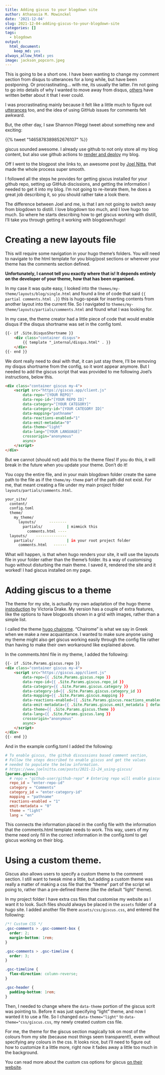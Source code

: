 ```yaml
---
title: Adding giscus to your blogdown site
author: Athanasia M. Mowinckel
date: '2021-12-04'
slug: 2021-12-04-adding-giscus-to-your-blogdown-site
categories: []
tags:
  - blogdown
output:
  html_document:
    keep_md: yes
always_allow_html: yes
image: jackson_popcorn.jpeg
---
```


This is going to be a short one.
I have been wanting to change my comment section from disqus to utterances for a long while, but have been postponing. Or procrastinating… with me, its usually the latter.
I’m not going to go into details of why I wanted to move away from disqus, [others](https://fatfrogmedia.com/delete-disqus-comments-wordpress/) have written better about it that I ever could.

I was procrastinating mainly because it felt like a little much to figure out [utterances](https://utteranc.es/) too, and the idea of using GitHub issues for comments felt awkward.

But, the other day, I saw Shannon Pileggi tweet about something new and exciting:

{{% tweet "1465878389852676107" %}}

giscus sounded awesome. I already use github to not only store all my blog content, but also use github actions to [render and deploy](/blog/2021-03-23-using-github-actions-to-build-your-hugo-website/) my blog.

Off I went to the blogpost she links to, an awesome post by [Joel Nitta](https://www.joelnitta.com/posts/2021-11-24_using-giscus/), that made the whole process super smooth.

I followed all the steps he provides for getting giscus installed for your github repo, setting up GitHub discissions, and getting the information I needed to get it into my blog. I’m not going to re-iterate them, he does a great job describing it, so you should rather take a look there.

The difference between Joel and me, is that I am not going to switch away from blogdown to distill. I love blogdown too much, and I love hugo too much. So where he starts describing how to get giscus working with distill, I’ll take you through getting it working with blogdown/hugo!

# Creating a new layouts file

This will require some navigation in your hugo theme’s folders.
You will need to navigate to the html template for you blog/post sections or wherever your theme has the comments section defined.

**Unfortunately, I cannot tell you exactly where that is! It depends entirely on the developer of your theme, how that has been organised.**

In my case it was quite easy, I looked into the `themes/my-theme/layouts/blog/single.html` and found a line of code that said `{{ partial comments.html .}}` this is hugo-speak for inserting contents from another layout into the current file. So I navigated to `themes/my-theme/layouts/partials/comments.html` and found what I was looking for.

In my case, the theme creator had a little piece of code that would enable disqus if the disqus shortname was set in the config toml.

``` html
{{- if .Site.DisqusShortname }}
    <div class="container disqus">
        {{ template "_internal/disqus.html" . }}
    </div>
{{- end }}
```

We dont really need to deal with that, it can just stay there, I’ll be removing my disqus shortname from the config, so it wont appear anymore.
But I needed to add the giscus script that was provided to me following Joel’s instructions, below this.

``` html
<div class="container giscus my-4">
    <script src="https://giscus.app/client.js"
        data-repo="[YOUR REPO]"
        data-repo-id="[YOUR REPO ID]"
        data-category="[YOUR CATEGORY]"
        data-category-id="[YOUR CATEGORY ID]"
        data-mapping="pathname"
        data-reactions-enabled="1"
        data-emit-metadata="0"
        data-theme="light"
        data-lang="[YOUR LANGUAGE]"
        crossorigin="anonymous"
        async>
    </script>
</div>
```

But we cannot (should not) add this to the theme files!
If you do this, it will break in the future when you update your theme. Don’t do it!

You copy the entire file, and in your main blogdown folder create the same path to the file as if the `theme/my-theme` part of the path did not exist. For me, that meant creating a file under my main project folder `layouts/partials/comments.html`.

``` sh
your_site/
  content/
  config.toml
  theme/
    my_theme/
      layouts/      --------
        partials/           | mimmick this
          comments.html ----
  layouts/    --------------
    partials/               | in your root project folder
      comments.html   ------           
```

What will happen, is that when hugo renders your site, it will use the layouts file in your folder rather than the theme’s folder. Its a way of customising hugo without disturbing the main theme.
I saved it, rendered the site and it worked! I had giscus installed on my page.

# Adding giscus to a theme

The theme for my site, is actually my own adaptation of the hugo theme [instoduction](https://github.com/victoriadrake/hugo-theme-introduction) by Victoria Drake. My version has a couple of extra features, like the options to have blogposts shown in a grid with images, rather than a simple list.

I called the theme [hugo chairome](https://github.com/Athanasiamo/hugo-chairome?organization=Athanasiamo&organization=Athanasiamo). “Chairome” is what we say in Greek when we make a new acquaintance.
I wanted to make sure anyone using my theme might also get giscus working easily through the config file rather than having to make their own workaround like explained above.

In the comments.html file in my theme, I added the following:

``` html
{{- if .Site.Params.giscus.repo }}
<div class="container giscus my-4">
    <script src="https://giscus.app/client.js"
        data-repo={{ .Site.Params.giscus.repo }}
        data-repo-id={{ .Site.Params.giscus.repo_id }}
        data-category={{ .Site.Params.giscus.category }}
        data-category-id={{ .Site.Params.giscus.category_id }}
        data-mapping={{ .Site.Params.giscus.mapping }}
        data-reactions-enabled={{ .Site.Params.giscus.reactions_enabled | default 0}}
        data-emit-metadata={{ .Site.Params.giscus.emit_metadata | default 0 }}
        data-theme={{ .Site.Params.giscus.theme }}
        data-lang={{ .Site.Params.giscus.lang }}
        crossorigin="anonymous"
        async>
    </script>
</div>
{{- end }}
```

And in the example config.toml I added the following:

``` toml
# To enable giscus, the github discussions based comment section,
# Follow the steps described to enable giscus and get the values
# needed to populate the below information.
# https://www.joelnitta.com/posts/2021-11-24_using-giscus/
[params.giscus]
  # repo = "github-user/github-repo" # Entering repo will enable giscus
  repo_id = "enter-repo-id"
  category = "Comments"
  category_id = "enter-category-id"
  mapping = "pathname"
  reactions-enabled = "1"
  emit-metadata = "0"
  theme = "light"
  lang = "en"
```

This connects the information placed in the config file with the information that the comments.html template needs to work.
This way, users of my theme need only fill in the correct information in the config.toml to get giscus working on their blog.

# Using a custom theme.

Giscus also allows users to specify a custom theme to the comment section. I still want to tweak mine a little, but adding a custom theme was really a matter of making a css file that the “theme” part of the script wl poing to, rather than a pre-defined theme (like the default “light” theme).

In my project folder I have extra css files that customise my website as I want it to look. Such files should always be placed in the `assets` folder of a hugo site. I added another file there `assets/css/giscus.css`, and entered the following:

``` css
/*! Custom CSS */
.gsc-comments > .gsc-comment-box {
  order: 2;
  margin-bottom: 1rem;
}

.gsc-comments > .gsc-timeline {
  order: 3;
}

.gsc-timeline {
  flex-direction: column-reverse;
}

.gsc-header {
  padding-bottom: 1rem;
}
```

Then, I needed to change where the `data-theme` portion of the giscus scrit was pointing to. Before it was just specifying “light” theme, and now I wanted it to use a file.
So I changed `data-theme="light"` to `data-theme="css/giscus.css`, my newly created custom css file.

For me, the theme for the giscus section magically tok on most of the colours from my site (because most things seem transparent!), even without specifying any colours in the css.
It looks nice, but I’ll need to figure out how to customize it a little more, right now it fades away a little too much in the background.

You can read more about the custom css options for giscus [on their website](https://github.com/giscus/giscus/blob/main/ADVANCED-USAGE.md#data-theme).
